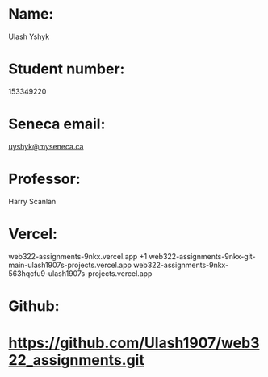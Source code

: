 # Name: 
Ulash Yshyk
# Student number:
 153349220
# Seneca email: 
uyshyk@myseneca.ca

# Professor: 
Harry Scanlan


# Vercel:
web322-assignments-9nkx.vercel.app +1
web322-assignments-9nkx-git-main-ulash1907s-projects.vercel.app
web322-assignments-9nkx-563hqcfu9-ulash1907s-projects.vercel.app

# Github:
# https://github.com/Ulash1907/web322_assignments.git